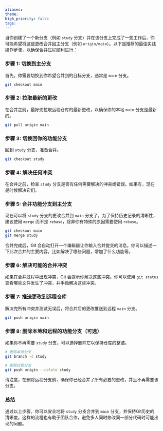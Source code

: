 ```yaml
---
aliases: 
theme: 
high_priority: false
tags:
---
```

当你创建了一个新分支（例如 `study` 分支）并在该分支上完成了一些工作后，你可能希望将这些更改合并回主分支（例如 `origin/main`）。以下是推荐的最佳实践操作步骤，以确保合并过程顺利进行：

### 步骤 1: 切换到主分支
首先，你需要切换到你希望合并到的目标分支，通常是 `main` 分支。

```sh
git checkout main
```

### 步骤 2: 拉取最新的更改
在合并之前，最好先拉取远程仓库的最新更改，以确保你的本地 `main` 分支是最新的。

```sh
git pull origin main
```

### 步骤 3: 切换回你的功能分支
回到 `study` 分支，准备合并。

```sh
git checkout study
```

### 步骤 4: 解决任何冲突
在合并之前，检查 `study` 分支是否有任何需要解决的冲突或错误。如果有，现在是时候解决它们。

### 步骤 5: 合并功能分支到主分支
现在可以将 `study` 分支的更改合并到 `main` 分支了。为了保持历史记录的清晰性，建议使用 `merge` 而不是 `rebase`，除非你有特殊的原因需要使用 `rebase`。

```sh
git checkout main
git merge study
```

合并完成后，Git 会自动打开一个编辑器让你输入合并提交的消息。你可以描述一下此次合并的主要内容，比如解决了哪些问题，增加了什么功能等。

### 步骤 6: 解决可能的合并冲突
如果在合并过程中出现冲突，Git 会提示你解决这些冲突。你可以使用 `git status` 查看哪些文件发生了冲突，并手动解决这些冲突。

### 步骤 7: 推送更改到远程仓库
解决完所有冲突并测试无误后，将合并后的更改推送到远程 `main` 分支。

```sh
git push origin main
```

### 步骤 8: 删除本地和远程的功能分支（可选）
如果你不再需要 `study` 分支，可以选择删除它以保持仓库的整洁。

```sh
# 删除本地分支
git branch -d study

# 删除远程分支
git push origin --delete study
```

请注意，在删除远程分支前，确保你已经合并了所有必要的更改，并且不再需要该分支。

### 总结
通过以上步骤，你可以安全地将 `study` 分支合并到 `main` 分支，并保持Git历史的清晰度。这样的流程也有助于团队合作，避免多人同时修改同一部分代码时可能出现的问题。




